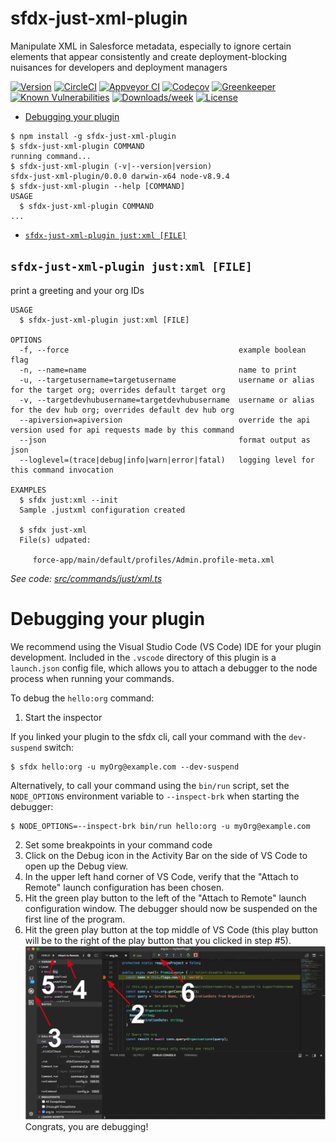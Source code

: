 sfdx-just-xml-plugin
====================

Manipulate XML in Salesforce metadata, especially to ignore certain elements that appear consistently and create deployment-blocking nuisances for developers and deployment managers

[![Version](https://img.shields.io/npm/v/sfdx-just-xml-plugin.svg)](https://npmjs.org/package/sfdx-just-xml-plugin)
[![CircleCI](https://circleci.com/gh/martyychang/sfdx-just-xml-plugin/tree/master.svg?style=shield)](https://circleci.com/gh/martyychang/sfdx-just-xml-plugin/tree/master)
[![Appveyor CI](https://ci.appveyor.com/api/projects/status/github/martyychang/sfdx-just-xml-plugin?branch=master&svg=true)](https://ci.appveyor.com/project/heroku/sfdx-just-xml-plugin/branch/master)
[![Codecov](https://codecov.io/gh/martyychang/sfdx-just-xml-plugin/branch/master/graph/badge.svg)](https://codecov.io/gh/martyychang/sfdx-just-xml-plugin)
[![Greenkeeper](https://badges.greenkeeper.io/martyychang/sfdx-just-xml-plugin.svg)](https://greenkeeper.io/)
[![Known Vulnerabilities](https://snyk.io/test/github/martyychang/sfdx-just-xml-plugin/badge.svg)](https://snyk.io/test/github/martyychang/sfdx-just-xml-plugin)
[![Downloads/week](https://img.shields.io/npm/dw/sfdx-just-xml-plugin.svg)](https://npmjs.org/package/sfdx-just-xml-plugin)
[![License](https://img.shields.io/npm/l/sfdx-just-xml-plugin.svg)](https://github.com/martyychang/sfdx-just-xml-plugin/blob/master/package.json)

<!-- toc -->
* [Debugging your plugin](#debugging-your-plugin)
<!-- tocstop -->
<!-- install -->
<!-- usage -->
```sh-session
$ npm install -g sfdx-just-xml-plugin
$ sfdx-just-xml-plugin COMMAND
running command...
$ sfdx-just-xml-plugin (-v|--version|version)
sfdx-just-xml-plugin/0.0.0 darwin-x64 node-v8.9.4
$ sfdx-just-xml-plugin --help [COMMAND]
USAGE
  $ sfdx-just-xml-plugin COMMAND
...
```
<!-- usagestop -->
<!-- commands -->
* [`sfdx-just-xml-plugin just:xml [FILE]`](#sfdx-just-xml-plugin-justxml-file)

## `sfdx-just-xml-plugin just:xml [FILE]`

print a greeting and your org IDs

```
USAGE
  $ sfdx-just-xml-plugin just:xml [FILE]

OPTIONS
  -f, --force                                      example boolean flag
  -n, --name=name                                  name to print
  -u, --targetusername=targetusername              username or alias for the target org; overrides default target org
  -v, --targetdevhubusername=targetdevhubusername  username or alias for the dev hub org; overrides default dev hub org
  --apiversion=apiversion                          override the api version used for api requests made by this command
  --json                                           format output as json
  --loglevel=(trace|debug|info|warn|error|fatal)   logging level for this command invocation

EXAMPLES
  $ sfdx just:xml --init
  Sample .justxml configuration created
  
  $ sfdx just-xml
  File(s) udpated:

     force-app/main/default/profiles/Admin.profile-meta.xml
```

_See code: [src/commands/just/xml.ts](https://github.com/martyychang/sfdx-just-xml-plugin/blob/v0.0.0/src/commands/just/xml.ts)_
<!-- commandsstop -->
<!-- debugging-your-plugin -->
# Debugging your plugin
We recommend using the Visual Studio Code (VS Code) IDE for your plugin development. Included in the `.vscode` directory of this plugin is a `launch.json` config file, which allows you to attach a debugger to the node process when running your commands.

To debug the `hello:org` command: 
1. Start the inspector
  
If you linked your plugin to the sfdx cli, call your command with the `dev-suspend` switch: 
```sh-session
$ sfdx hello:org -u myOrg@example.com --dev-suspend
```
  
Alternatively, to call your command using the `bin/run` script, set the `NODE_OPTIONS` environment variable to `--inspect-brk` when starting the debugger:
```sh-session
$ NODE_OPTIONS=--inspect-brk bin/run hello:org -u myOrg@example.com
```

2. Set some breakpoints in your command code
3. Click on the Debug icon in the Activity Bar on the side of VS Code to open up the Debug view.
4. In the upper left hand corner of VS Code, verify that the "Attach to Remote" launch configuration has been chosen.
5. Hit the green play button to the left of the "Attach to Remote" launch configuration window. The debugger should now be suspended on the first line of the program. 
6. Hit the green play button at the top middle of VS Code (this play button will be to the right of the play button that you clicked in step #5).
<br><img src=".images/vscodeScreenshot.png" width="480" height="278"><br>
Congrats, you are debugging!
